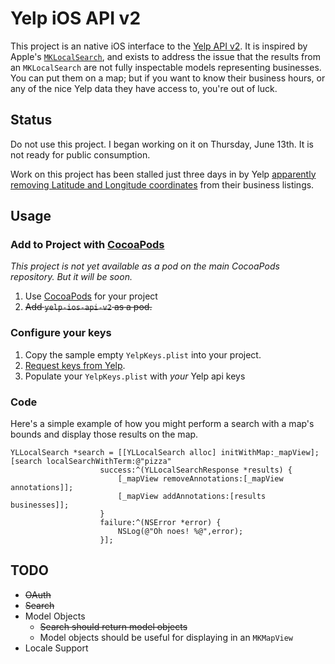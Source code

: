 # Yelp iOS API v2

This project is an native iOS interface to the [Yelp API v2](http://www.yelp.com/developers/documentation/v2/overview). It is inspired by Apple's [`MKLocalSearch`](http://nshipster.com/mklocalsearch/), and exists to address the issue that the results from an `MKLocalSearch` are not fully inspectable models representing businesses. You can put them on a map; but if you want to know their business hours, or any of the nice Yelp data they have access to, you're out of luck.

## Status
Do not use this project. I began working on it on Thursday, June 13th. It is not ready for public consumption.

Work on this project has been stalled just three days in by Yelp [apparently removing Latitude and Longitude coordinates](https://groups.google.com/forum/?fromgroups#!topic/yelp-developer-support/SVoLQR9RiKo) from their business listings.

## Usage

### Add to Project with [CocoaPods](http://cocoapods.org/)

*This project is not yet available as a pod on the main CocoaPods repository. But it will be soon.*

1. Use [CocoaPods](http://cocoapods.org/) for your project
2. ~~Add `yelp-ios-api-v2` as a pod.~~

### Configure your keys

1. Copy the sample empty `YelpKeys.plist` into your project.
2. [Request keys from Yelp](http://www.yelp.com/developers/documentation/v2/authentication).
2. Populate your `YelpKeys.plist` with _your_ Yelp api keys

### Code

Here's a simple example of how you might perform a search with a map's bounds and display those results on the map.

    YLLocalSearch *search = [[YLLocalSearch alloc] initWithMap:_mapView];
    [search localSearchWithTerm:@"pizza"
                        success:^(YLLocalSearchResponse *results) {
                            [_mapView removeAnnotations:[_mapView annotations]];
                            [_mapView addAnnotations:[results businesses]];
                        }
                        failure:^(NSError *error) {
                            NSLog(@"Oh noes! %@",error);
                        }];

## TODO
* ~~OAuth~~
* ~~Search~~
* Model Objects
  * ~~Search should return model objects~~
  * Model objects should be useful for displaying in an `MKMapView`
* Locale Support
